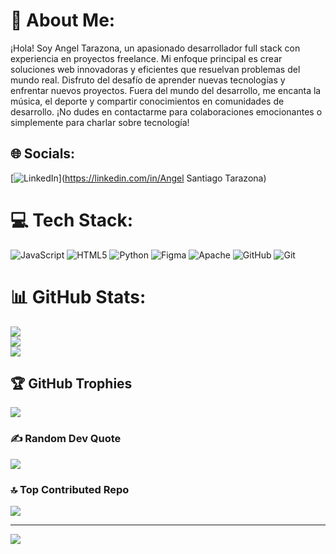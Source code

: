 # 💫 About Me:
¡Hola! Soy Angel Tarazona, un apasionado desarrollador full stack con experiencia  en proyectos freelance. Mi enfoque principal es crear soluciones web innovadoras y eficientes que resuelvan problemas del mundo real. Disfruto del desafío de aprender nuevas tecnologías y enfrentar nuevos proyectos. Fuera del mundo del desarrollo, me encanta la música, el deporte y compartir conocimientos en comunidades de desarrollo. ¡No dudes en contactarme para colaboraciones emocionantes o simplemente para charlar sobre tecnología!


## 🌐 Socials:
[![LinkedIn](https://img.shields.io/badge/LinkedIn-%230077B5.svg?logo=linkedin&logoColor=white)](https://linkedin.com/in/Angel Santiago Tarazona) 

# 💻 Tech Stack:
![JavaScript](https://img.shields.io/badge/javascript-%23323330.svg?style=for-the-badge&logo=javascript&logoColor=%23F7DF1E) ![HTML5](https://img.shields.io/badge/html5-%23E34F26.svg?style=for-the-badge&logo=html5&logoColor=white) ![Python](https://img.shields.io/badge/python-3670A0?style=for-the-badge&logo=python&logoColor=ffdd54) ![Figma](https://img.shields.io/badge/figma-%23F24E1E.svg?style=for-the-badge&logo=figma&logoColor=white) ![Apache](https://img.shields.io/badge/apache-%23D42029.svg?style=for-the-badge&logo=apache&logoColor=white) ![GitHub](https://img.shields.io/badge/github-%23121011.svg?style=for-the-badge&logo=github&logoColor=white) ![Git](https://img.shields.io/badge/git-%23F05033.svg?style=for-the-badge&logo=git&logoColor=white)
# 📊 GitHub Stats:
![](https://github-readme-stats.vercel.app/api?username=Shxntiyi&theme=dracula&hide_border=false&include_all_commits=false&count_private=false)<br/>
![](https://github-readme-streak-stats.herokuapp.com/?user=Shxntiyi&theme=dracula&hide_border=false)<br/>
![](https://github-readme-stats.vercel.app/api/top-langs/?username=Shxntiyi&theme=dracula&hide_border=false&include_all_commits=false&count_private=false&layout=compact)

## 🏆 GitHub Trophies
![](https://github-profile-trophy.vercel.app/?username=Shxntiyi&theme=dracula&no-frame=false&no-bg=true&margin-w=4)

### ✍️ Random Dev Quote
![](https://quotes-github-readme.vercel.app/api?type=horizontal&theme=radical)

### 🔝 Top Contributed Repo
![](https://github-contributor-stats.vercel.app/api?username=Shxntiyi&limit=5&theme=tokyonight&combine_all_yearly_contributions=true)

---
[![](https://visitcount.itsvg.in/api?id=Shxntiyi&icon=0&color=0)](https://visitcount.itsvg.in)

<!-- Proudly created with GPRM ( https://gprm.itsvg.in ) -->
